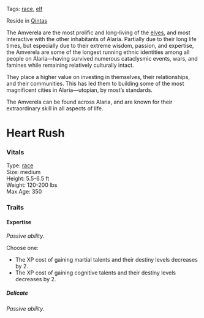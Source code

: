 Tags: [race](Races), [elf](Elves)

Reside in [Qintas](Qintas)

The Amverela are the most prolific and long-living of the [elves](Elves), and most interactive with the other inhabitants of Alaria. Partially due to their long life times, but especially due to their extreme wisdom, passion, and expertise, the Amverela are some of the longest running ethnic identities among all people on Alaria—having survived numerous cataclysmic events, wars, and famines while remaining relatively culturally intact. 

They place a higher value on investing in themselves, their relationships, and their communities. This has led them to building some of the most magnificent cities in Alaria—utopian, by most’s standards. 

The Amverela can be found across Alaria, and are known for their extraordinary skill in all aspects of life.



# Heart Rush

### Vitals
Type: [race](Races)  
Size: medium  
Height: 5.5-6.5 ft  
Weight: 120-200 lbs  
Max Age: 350  

### Traits

#### Expertise
*Passive ability.*

Choose one:

- The XP cost of gaining martial talents and their destiny levels decreases by 2.
- The XP cost of gaining cognitive talents and their destiny levels decreases by 2.


##### Delicate
*Passive ability.*




